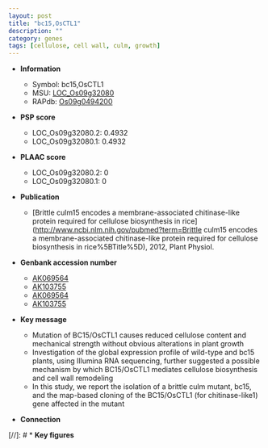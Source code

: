 ```yaml
---
layout: post
title: "bc15,OsCTL1"
description: ""
category: genes
tags: [cellulose, cell wall, culm, growth]
---
```


* **Information**  
    + Symbol: bc15,OsCTL1  
    + MSU: [LOC_Os09g32080](http://rice.plantbiology.msu.edu/cgi-bin/ORF_infopage.cgi?orf=LOC_Os09g32080)  
    + RAPdb: [Os09g0494200](http://rapdb.dna.affrc.go.jp/viewer/gbrowse_details/irgsp1?name=Os09g0494200)  

* **PSP score**  
    + LOC_Os09g32080.2: 0.4932 
    + LOC_Os09g32080.1: 0.4932 

* **PLAAC score**  
    + LOC_Os09g32080.2: 0 
    + LOC_Os09g32080.1: 0 

* **Publication**  
    + [Brittle culm15 encodes a membrane-associated chitinase-like protein required for cellulose biosynthesis in rice](http://www.ncbi.nlm.nih.gov/pubmed?term=Brittle culm15 encodes a membrane-associated chitinase-like protein required for cellulose biosynthesis in rice%5BTitle%5D), 2012, Plant Physiol.

* **Genbank accession number**  
    + [AK069564](http://www.ncbi.nlm.nih.gov/nuccore/AK069564)
    + [AK103755](http://www.ncbi.nlm.nih.gov/nuccore/AK103755)
    + [AK069564](http://www.ncbi.nlm.nih.gov/nuccore/AK069564)
    + [AK103755](http://www.ncbi.nlm.nih.gov/nuccore/AK103755)

* **Key message**  
    + Mutation of BC15/OsCTL1 causes reduced cellulose content and mechanical strength without obvious alterations in plant growth
    + Investigation of the global expression profile of wild-type and bc15 plants, using Illumina RNA sequencing, further suggested a possible mechanism by which BC15/OsCTL1 mediates cellulose biosynthesis and cell wall remodeling
    + In this study, we report the isolation of a brittle culm mutant, bc15, and the map-based cloning of the BC15/OsCTL1 (for chitinase-like1) gene affected in the mutant

* **Connection**  

[//]: # * **Key figures**  


